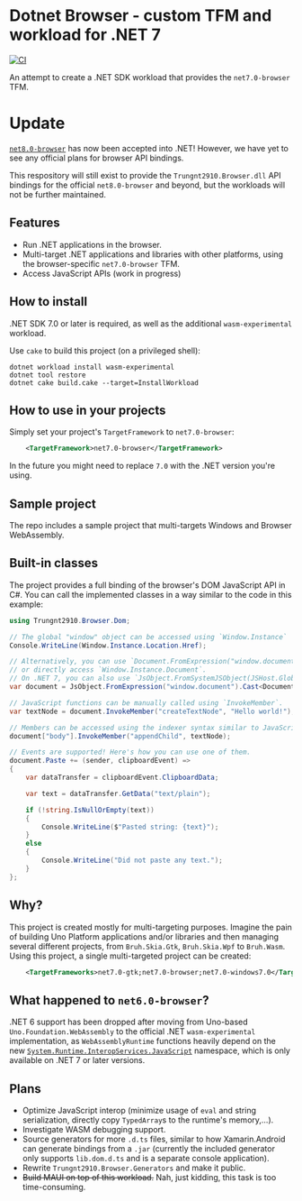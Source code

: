 # Dotnet Browser - custom TFM and workload for .NET 7

[![CI](https://github.com/trungnt2910/DotnetBrowser/actions/workflows/ci.yml/badge.svg)](https://github.com/trungnt2910/DotnetBrowser/actions/workflows/ci.yml)

An attempt to create a .NET SDK workload that provides the `net7.0-browser` TFM.

# Update

[`net8.0-browser`](https://github.com/dotnet/designs/blob/main/accepted/2023/net8.0-browser-tfm.md) has now been accepted into .NET! However, we have yet to see any official plans for browser API bindings.

This respository will still exist to provide the `Trungnt2910.Browser.dll` API bindings for the official `net8.0-browser` and beyond, but the workloads will not be further maintained.

## Features
- Run .NET applications in the browser.
- Multi-target .NET applications and libraries with other platforms, using the browser-specific `net7.0-browser` TFM.
- Access JavaScript APIs (work in progress)

## How to install
.NET SDK 7.0 or later is required, as well as the additional `wasm-experimental` workload.

Use `cake` to build this project (on a privileged shell):

```
dotnet workload install wasm-experimental
dotnet tool restore
dotnet cake build.cake --target=InstallWorkload
```

## How to use in your projects
Simply set your project's `TargetFramework` to `net7.0-browser`:

```xml
    <TargetFramework>net7.0-browser</TargetFramework>
```

In the future you might need to replace `7.0` with the .NET version you're using.

## Sample project
The repo includes a sample project that multi-targets Windows and Browser WebAssembly.

## Built-in classes
The project provides a full binding of the browser's DOM JavaScript API in C#.
You can call the implemented classes in a way similar to the code in this example:

```C#
using Trungnt2910.Browser.Dom;

// The global "window" object can be accessed using `Window.Instance`
Console.WriteLine(Window.Instance.Location.Href);

// Alternatively, you can use `Document.FromExpression("window.document")`,
// or directly access `Window.Instance.Document`.
// On .NET 7, you can also use `JsObject.FromSystemJSObject(JSHost.GlobalThis)`.
var document = JsObject.FromExpression("window.document").Cast<Document>();

// JavaScript functions can be manually called using `InvokeMember`.
var textNode = document.InvokeMember("createTextNode", "Hello world!");

// Members can be accessed using the indexer syntax similar to JavaScript.
document["body"].InvokeMember("appendChild", textNode);

// Events are supported! Here's how you can use one of them.
document.Paste += (sender, clipboardEvent) =>
{
    var dataTransfer = clipboardEvent.ClipboardData;

    var text = dataTransfer.GetData("text/plain");

    if (!string.IsNullOrEmpty(text))
    {
        Console.WriteLine($"Pasted string: {text}");
    }
    else
    {
        Console.WriteLine("Did not paste any text.");
    }
};
```

## Why?
This project is created mostly for multi-targeting purposes.
Imagine the pain of building Uno Platform applications and/or libraries and then managing several different projects, from `Bruh.Skia.Gtk`, `Bruh.Skia.Wpf` to `Bruh.Wasm`.
Using this project, a single multi-targeted project can be created:

```xml
    <TargetFrameworks>net7.0-gtk;net7.0-browser;net7.0-windows7.0</TargetFrameworks>
```

## What happened to `net6.0-browser`?
.NET 6 support has been dropped after moving from Uno-based `Uno.Foundation.WebAssembly` to the official .NET `wasm-experimental` implementation, as `WebAssemblyRuntime` functions heavily depend on the new [`System.Runtime.InteropServices.JavaScript`](https://learn.microsoft.com/en-us/dotnet/api/system.runtime.interopservices.javascript?view=net-7.0&viewFallbackFrom=net-6.0) namespace, which is only available on .NET 7 or later versions.

## Plans
- Optimize JavaScript interop (minimize usage of `eval` and string serialization, directly copy `TypedArray`s to the runtime's memory,...).
- Investigate WASM debugging support.
- Source generators for more `.d.ts` files, similar to how Xamarin.Android can generate bindings from a `.jar` (currently the included generator only supports `lib.dom.d.ts` and is a separate console application).
- Rewrite `Trungnt2910.Browser.Generators` and make it public.
- ~~Build MAUI on top of this workload.~~ Nah, just kidding, this task is too time-consuming.
